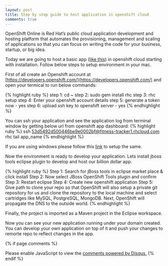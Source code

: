 ```yaml
---
layout: post
title: Step by step guide to host application in openshift cloud
comments: true
---
```

OpenShift Online is Red Hat’s public cloud application development and hosting platform that automates the provisioning, management and scaling of applications so that you can focus on writing the code for your business, startup, or big idea.

Today we are going to host a basic app ([like this](http://akosha-tracker1.rhcloud.com/)) in openshift cloud starting with installation. Follow below steps to setup environment in your mac.

First of all create an Openshift account at [https://developers.openshift.com/](https://developers.openshift.com/) and open your termical to run below commands:

{% highlight ruby %}
step 1: cd ~
step 2: sudo gem install rhc
step 3: rhc setup
step 4: Enter your openshift account details
step 5: generate a token now - yes
step 6: upload ssh key to openshift server - yes
{% endhighlight %} 

You can ssh your application and see the application log from terminal window by getting below url from openshift app dashboard:
{% highlight ruby %}
ssh 53d5492d500446be9e0002bf@fitness-tracker1.rhcloud.com 
rhc tail app_name
{% endhighlight %} 

If you are using windows please follow this [link](https://developers.openshift.com/en/getting-started-windows.html) to setup the same.
 
Now the environment is ready to develop your application. Lets install jboss tools eclipse plugin to develop and host our billion dollar app.

{% highlight ruby %}
Step 1: Search for jBoss tools in eclipse market place & click install
Step 2: Now select JBoss OpenShift Tools plugin and confirm
Step 3: Restart eclipse
Step 4: Create new openshift application
Step 5: Give path to clone your repo so that OpenShift will also setup a private git repository for us and clone the repository to the local machine and select cartridges like MySQL, PostgreSQL, MongoDB. Next, OpenShift will propagate the DNS to the outside world. 
{% endhighlight %}

Finally, the project is imported as a Maven project in the Eclipse workspace.

Now you can see your new application running under your domain created. You can develop your own application on top of it and push your changes to remorte repo to reflect changes in the app.

{% if page.comments %}
<div id="disqus_thread"></div>
<script type="text/javascript">
    /* * * CONFIGURATION VARIABLES * * */
    var disqus_shortname = 'wwwprathapchowdarycom';
    
    /* * * DON'T EDIT BELOW THIS LINE * * */
    (function() {
        var dsq = document.createElement('script'); dsq.type = 'text/javascript'; dsq.async = true;
        dsq.src = '//' + disqus_shortname + '.disqus.com/embed.js';
        (document.getElementsByTagName('head')[0] || document.getElementsByTagName('body')[0]).appendChild(dsq);
    })();
</script>
<noscript>Please enable JavaScript to view the <a href="https://disqus.com/?ref_noscript" rel="nofollow">comments powered by Disqus.</a></noscript>
{% endif %}
